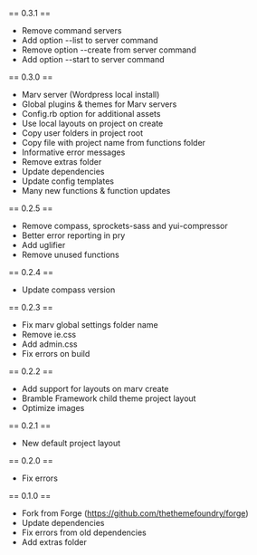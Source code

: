 == 0.3.1 ==
- Remove command servers
- Add option --list to server command
- Remove option --create from server command
- Add option --start to server command

== 0.3.0 ==
- Marv server (Wordpress local install)
- Global plugins & themes for Marv servers
- Config.rb option for additional assets
- Use local layouts on project on create
- Copy user folders in project root
- Copy file with project name from functions folder
- Informative error messages
- Remove extras folder
- Update dependencies
- Update config templates
- Many new functions & function updates

== 0.2.5 ==
- Remove compass, sprockets-sass and yui-compressor
- Better error reporting in pry
- Add uglifier
- Remove unused functions

== 0.2.4 ==
- Update compass version

== 0.2.3 ==
- Fix marv global settings folder name
- Remove ie.css
- Add admin.css
- Fix errors on build

== 0.2.2 ==
- Add support for layouts on marv create
- Bramble Framework child theme project layout
- Optimize images

== 0.2.1 ==
- New default project layout

== 0.2.0 ==
- Fix errors

== 0.1.0 ==
- Fork from Forge (https://github.com/thethemefoundry/forge)
- Update dependencies
- Fix errors from old dependencies
- Add extras folder